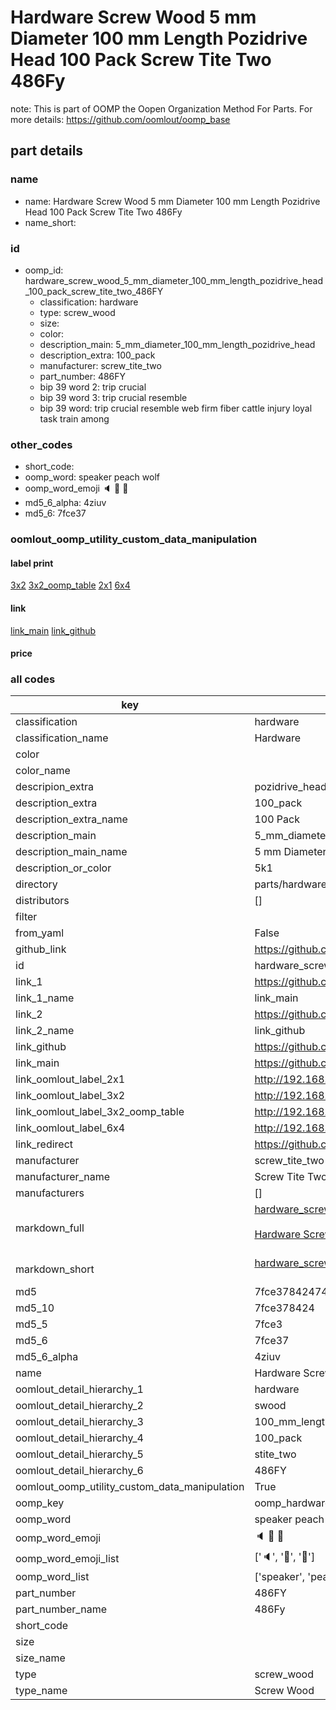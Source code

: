 # Hardware Screw Wood 5 mm Diameter 100 mm Length Pozidrive Head 100 Pack Screw Tite Two 486Fy  

note: This is part of OOMP the Oopen Organization Method For Parts. For more details: https://github.com/oomlout/oomp_base

##  part details
  







### name
* name: Hardware Screw Wood 5 mm Diameter 100 mm Length Pozidrive Head 100 Pack Screw Tite Two 486Fy
* name_short: 
### id
* oomp_id: hardware_screw_wood_5_mm_diameter_100_mm_length_pozidrive_head_100_pack_screw_tite_two_486FY
  * classification: hardware
  * type: screw_wood
  * size: 
  * color: 
  * description_main: 5_mm_diameter_100_mm_length_pozidrive_head
  * description_extra: 100_pack
  * manufacturer: screw_tite_two
  * part_number: 486FY
  * bip 39 word 2: trip crucial
  * bip 39 word 3: trip crucial resemble
  * bip 39 word: trip crucial resemble web firm fiber cattle injury loyal task train among

### other_codes
* short_code: 
* oomp_word: speaker peach wolf
* oomp_word_emoji :speaker: :peach: :wolf:
* md5_6_alpha: 4ziuv
* md5_6: 7fce37






### oomlout_oomp_utility_custom_data_manipulation
#### label print
[3x2](http://192.168.1.245:1112/?label=oomp%204ziuv)
[3x2_oomp_table](http://192.168.1.108:1112/?label=oomp%204ziuv)
[2x1](http://192.168.1.242:1112/?label=oomp%204ziuv)
[6x4](http://192.168.1.55:1112/?label=oomp%204ziuv)    

#### link

[link_main](https://github.com/oomlout/oomlout_oomp_version_1_messy/tree/main/parts/hardware_screw_wood_5_mm_diameter_100_mm_length_pozidrive_head_100_pack_screw_tite_two_486FY) [link_github](https://github.com/oomlout/oomlout_oomp_version_1_messy/tree/main/parts/hardware_screw_wood_5_mm_diameter_100_mm_length_pozidrive_head_100_pack_screw_tite_two_486FY)                             

#### price







### all codes 
| key | value |  
| --- | --- |  
| classification | hardware |  
| classification_name | Hardware |  
| color |  |  
| color_name |  |  
| descripion_extra | pozidrive_head |  
| description_extra | 100_pack |  
| description_extra_name | 100 Pack |  
| description_main | 5_mm_diameter_100_mm_length_pozidrive_head |  
| description_main_name | 5 mm Diameter 100 mm Length Pozidrive Head |  
| description_or_color | 5k1 |  
| directory | parts/hardware_screw_wood_5_mm_diameter_100_mm_length_pozidrive_head_100_pack_screw_tite_two_486FY |  
| distributors | [] |  
| filter |  |  
| from_yaml | False |  
| github_link | https://github.com/oomlout/oomlout_oomp_part_src/tree/main/parts/hardware_screw_wood_5_mm_diameter_100_mm_length_pozidrive_head_100_pack_screw_tite_two_486FY |  
| id | hardware_screw_wood_5_mm_diameter_100_mm_length_pozidrive_head_100_pack_screw_tite_two_486FY |  
| link_1 | https://github.com/oomlout/oomlout_oomp_version_1_messy/tree/main/parts/hardware_screw_wood_5_mm_diameter_100_mm_length_pozidrive_head_100_pack_screw_tite_two_486FY |  
| link_1_name | link_main |  
| link_2 | https://github.com/oomlout/oomlout_oomp_version_1_messy/tree/main/parts/hardware_screw_wood_5_mm_diameter_100_mm_length_pozidrive_head_100_pack_screw_tite_two_486FY |  
| link_2_name | link_github |  
| link_github | https://github.com/oomlout/oomlout_oomp_version_1_messy/tree/main/parts/hardware_screw_wood_5_mm_diameter_100_mm_length_pozidrive_head_100_pack_screw_tite_two_486FY |  
| link_main | https://github.com/oomlout/oomlout_oomp_version_1_messy/tree/main/parts/hardware_screw_wood_5_mm_diameter_100_mm_length_pozidrive_head_100_pack_screw_tite_two_486FY |  
| link_oomlout_label_2x1 | http://192.168.1.242:1112/?label=oomp%204ziuv |  
| link_oomlout_label_3x2 | http://192.168.1.245:1112/?label=oomp%204ziuv |  
| link_oomlout_label_3x2_oomp_table | http://192.168.1.108:1112/?label=oomp%204ziuv |  
| link_oomlout_label_6x4 | http://192.168.1.55:1112/?label=oomp%204ziuv |  
| link_redirect | https://github.com/oomlout/oomlout_oomp_version_1_messy/tree/main/parts/hardware_screw_wood_5_mm_diameter_100_mm_length_pozidrive_head_100_pack_screw_tite_two_486FY |  
| manufacturer | screw_tite_two |  
| manufacturer_name | Screw Tite Two |  
| manufacturers | [] |  
| markdown_full | [hardware_screw_wood_5_mm_diameter_100_mm_length_pozidrive_head_100_pack_screw_tite_two_486FY](none)<br>[](none)<br>[Hardware Screw Wood 5 Mm Diameter 100 Mm Length Pozidrive Head 100 Pack Screw Tite Two 486Fy](none)<br><br> |  
| markdown_short | [hardware_screw_wood_5_mm_diameter_100_mm_length_pozidrive_head_100_pack_screw_tite_two_486FY](none)<br><br> |  
| md5 | 7fce37842474248956abaf8d6e8d1f46 |  
| md5_10 | 7fce378424 |  
| md5_5 | 7fce3 |  
| md5_6 | 7fce37 |  
| md5_6_alpha | 4ziuv |  
| name | Hardware Screw Wood 5 mm Diameter 100 mm Length Pozidrive Head 100 Pack Screw Tite Two 486Fy |  
| oomlout_detail_hierarchy_1 | hardware |  
| oomlout_detail_hierarchy_2 | swood |  
| oomlout_detail_hierarchy_3 | 100_mm_length |  
| oomlout_detail_hierarchy_4 | 100_pack |  
| oomlout_detail_hierarchy_5 | stite_two |  
| oomlout_detail_hierarchy_6 | 486FY |  
| oomlout_oomp_utility_custom_data_manipulation | True |  
| oomp_key | oomp_hardware_screw_wood_5_mm_diameter_100_mm_length_pozidrive_head_100_pack_screw_tite_two_486FY |  
| oomp_word | speaker peach wolf |  
| oomp_word_emoji | :speaker: :peach: :wolf: |  
| oomp_word_emoji_list | [':speaker:', ':peach:', ':wolf:'] |  
| oomp_word_list | ['speaker', 'peach', 'wolf'] |  
| part_number | 486FY |  
| part_number_name | 486Fy |  
| short_code |  |  
| size |  |  
| size_name |  |  
| type | screw_wood |  
| type_name | Screw Wood |  
